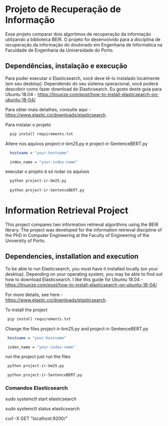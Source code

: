 # Projeto de Recuperação de Informação

Esse projeto comparar dois algoritmos de recuperação da informação utilizando a biblioteca BEIR.
O projeto foi desenvolvido para a disciplina de recuperação da informação do doutorado em Engenharia de Informatica na Faculdade de Engenharia da Universidade do Porto.



## Dependências, instalação e execução

Para poder executar o Elasticsearch, você deve tê-lo instalado localmente (em seu desktop).
Dependendo do seu sistema operacional, você poderá descobrir como fazer download do Elasticsearch. Eu gosto deste guia para Ubuntu 18.04 - https://linuxize.com/post/how-to-install-elasticsearch-on-ubuntu-18-04/

Para obter mais detalhes, consulte aqui - https://www.elastic.co/downloads/elasticsearch.

Para instalar o projeto

```bash
  pip install requirements.txt
```

Altere nos aquivos project-ir-bm25.py e project-ir-SentenceBERT.py

```bash
  hostname = "your-hostname" 

  index_name = "your-index-name" 
```
    
executar o projeto é só rodar os aquivos

```bash
  python project-ir-bm25.py
  
  python project-ir-SentenceBERT.py
```



# Information Retrieval Project

This project compares two information retrieval algorithms using the BEIR library.
The project was developed for the information retrieval discipline of the PhD in Computer Engineering at the Faculty of Engineering of the University of Porto.

## Dependencies, installation and execution

To be able to run Elasticsearch, you must have it installed locally (on your desktop).
Depending on your operating system, you may be able to find out how to download Elasticsearch. I like this guide for Ubuntu 18.04 - https://linuxize.com/post/how-to-install-elasticsearch-on-ubuntu-18-04/

For more details, see here - https://www.elastic.co/downloads/elasticsearch.

To install the project

```bash
 pip install requirements.txt
```

Change the files project-ir-bm25.py and project-ir-SentenceBERT.py

```bash
 hostname = "your-hostname"

 index_name = "your-index-name"
```

run the project just run the files

```bash
 python project-ir-bm25.py

 python project-ir-SentenceBERT.py
```

### Comandos Elasticsearch

sudo systemctl start elasticsearch

sudo systemctl status elasticsearch

curl -X GET "localhost:9200/"